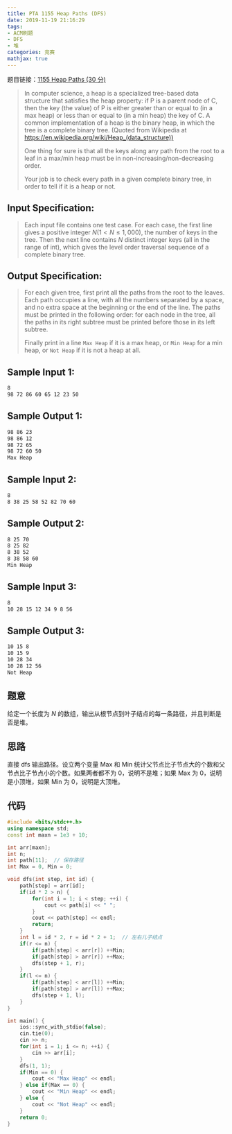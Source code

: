 ```yaml
---
title: PTA 1155 Heap Paths (DFS)
date: 2019-11-19 21:16:29
tags:
- ACM刷题
- DFS
- 堆
categories: 竞赛
mathjax: true
---
```


题目链接：[1155 Heap Paths (30 分)](https://pintia.cn/problem-sets/994805342720868352/problems/1071785408849047552)

> In computer science, a heap is a specialized tree-based data structure that satisfies the heap property: if P is a parent node of C, then the key (the value) of P is either greater than or equal to (in a max heap) or less than or equal to (in a min heap) the key of C. A common implementation of a heap is the binary heap, in which the tree is a complete binary tree. (Quoted from Wikipedia at https://en.wikipedia.org/wiki/Heap_(data_structure))
> 
> One thing for sure is that all the keys along any path from the root to a leaf in a max/min heap must be in non-increasing/non-decreasing order.
> 
> Your job is to check every path in a given complete binary tree, in order to tell if it is a heap or not.

## Input Specification:
> Each input file contains one test case. For each case, the first line gives a positive integer $N (1<N≤1,000)$, the number of keys in the tree. Then the next line contains $N$ distinct integer keys (all in the range of int), which gives the level order traversal sequence of a complete binary tree.

## Output Specification:

> For each given tree, first print all the paths from the root to the leaves. Each path occupies a line, with all the numbers separated by a space, and no extra space at the beginning or the end of the line. The paths must be printed in the following order: for each node in the tree, all the paths in its right subtree must be printed before those in its left subtree.
> 
> Finally print in a line `Max Heap` if it is a max heap, or `Min Heap` for a min heap, or `Not Heap` if it is not a heap at all.

## Sample Input 1:
```markdown
8
98 72 86 60 65 12 23 50
```

## Sample Output 1:
```markdown
98 86 23
98 86 12
98 72 65
98 72 60 50
Max Heap
```

## Sample Input 2:
```markdown
8
8 38 25 58 52 82 70 60
```

## Sample Output 2:
```markdown
8 25 70
8 25 82
8 38 52
8 38 58 60
Min Heap
```

## Sample Input 3:
```markdown
8
10 28 15 12 34 9 8 56
```

## Sample Output 3:
```markdown
10 15 8
10 15 9
10 28 34
10 28 12 56
Not Heap
```

## 题意

给定一个长度为 $N$ 的数组，输出从根节点到叶子结点的每一条路径，并且判断是否是堆。

## 思路

直接 dfs 输出路径。设立两个变量 Max 和 Min 统计父节点比子节点大的个数和父节点比子节点小的个数。如果两者都不为 0，说明不是堆；如果 Max 为 0，说明是小顶堆，如果 Min 为 0，说明是大顶堆。

## 代码

```cpp
#include <bits/stdc++.h>
using namespace std;
const int maxn = 1e3 + 10;

int arr[maxn];
int n;
int path[11];  // 保存路径
int Max = 0, Min = 0;

void dfs(int step, int id) {
    path[step] = arr[id];
    if(id * 2 > n) {
        for(int i = 1; i < step; ++i) {
            cout << path[i] << " ";
        }
        cout << path[step] << endl;
        return;
    }
    int l = id * 2, r = id * 2 + 1;  // 左右儿子结点
    if(r <= n) {
        if(path[step] < arr[r]) ++Min;
        if(path[step] > arr[r]) ++Max;
        dfs(step + 1, r);
    }
    if(l <= n) {
        if(path[step] < arr[l]) ++Min;
        if(path[step] > arr[l]) ++Max;
        dfs(step + 1, l);
    }
}

int main() {
    ios::sync_with_stdio(false);
    cin.tie(0);
    cin >> n;
    for(int i = 1; i <= n; ++i) {
        cin >> arr[i];
    }
    dfs(1, 1);
    if(Min == 0) {
        cout << "Max Heap" << endl;
    } else if(Max == 0) {
        cout << "Min Heap" << endl;
    } else {
        cout << "Not Heap" << endl;
    }
    return 0;
}
```